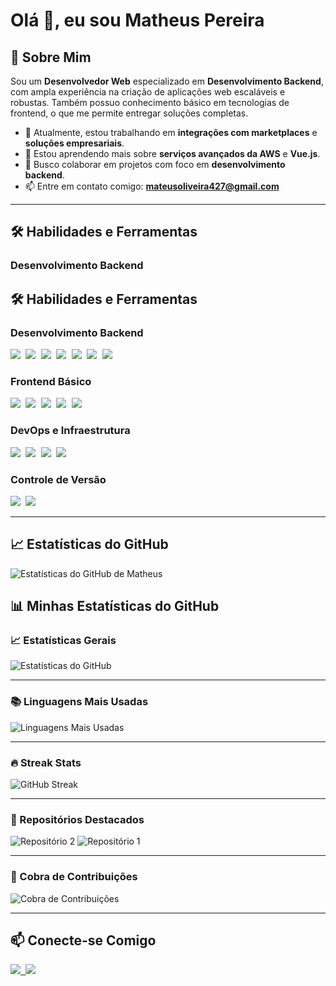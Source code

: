 # Olá 👋, eu sou Matheus Pereira

## 🚀 Sobre Mim
Sou um **Desenvolvedor Web** especializado em **Desenvolvimento Backend**, com ampla experiência na criação de aplicações web escaláveis e robustas. Também possuo conhecimento básico em tecnologias de frontend, o que me permite entregar soluções completas.

- 🔭 Atualmente, estou trabalhando em **integrações com marketplaces** e **soluções empresariais**.
- 🌱 Estou aprendendo mais sobre **serviços avançados da AWS** e **Vue.js**.
- 👯 Busco colaborar em projetos com foco em **desenvolvimento backend**.
- 📫 Entre em contato comigo: **mateusoliveira427@gmail.com**

---

## 🛠️ Habilidades e Ferramentas

### Desenvolvimento Backend
## 🛠️ Habilidades e Ferramentas

### Desenvolvimento Backend

<kbd> <img src="https://img.shields.io/badge/PHP-777BB4?style=for-the-badge&logo=php&logoColor=white" /> </kbd>
<kbd> <img src="https://img.shields.io/badge/Laravel-FF2D20?style=for-the-badge&logo=laravel&logoColor=white" /> </kbd>
<kbd> <img src="https://img.shields.io/badge/MySQL-4479A1?style=for-the-badge&logo=mysql&logoColor=white" /> </kbd>
<kbd> <img src="https://img.shields.io/badge/SQL%20Server-CC2927?style=for-the-badge&logo=microsoft-sql-server&logoColor=white" /> </kbd>
<kbd> <img src="https://img.shields.io/badge/Apache-D22128?style=for-the-badge&logo=apache&logoColor=white" /> </kbd>
<kbd> <img src="https://img.shields.io/badge/Nginx-269539?style=for-the-badge&logo=nginx&logoColor=white" /> </kbd>
<kbd> <img src="https://img.shields.io/badge/Apache%20Kafka-231F20?style=for-the-badge&logo=apache-kafka&logoColor=white" /> </kbd>

### Frontend Básico
<kbd> <img src="https://img.shields.io/badge/HTML5-E34F26?style=for-the-badge&logo=html5&logoColor=white" /> </kbd>
<kbd> <img src="https://img.shields.io/badge/CSS3-1572B6?style=for-the-badge&logo=css3&logoColor=white" /> </kbd>
<kbd> <img src="https://img.shields.io/badge/Bootstrap-7952B3?style=for-the-badge&logo=bootstrap&logoColor=white" /> </kbd>
<kbd> <img src="https://img.shields.io/badge/JavaScript-F7DF1E?style=for-the-badge&logo=javascript&logoColor=black" /> </kbd>
<kbd> <img src="https://img.shields.io/badge/Vue.js-4FC08D?style=for-the-badge&logo=vue.js&logoColor=white" /> </kbd>

### DevOps e Infraestrutura
<kbd> <img src="https://img.shields.io/badge/AWS%20EC2-FF9900?style=for-the-badge&logo=amazon-aws&logoColor=white" /> </kbd>
<kbd> <img src="https://img.shields.io/badge/AWS%20SQS-FF9900?style=for-the-badge&logo=amazon-aws&logoColor=white" /> </kbd>
<kbd> <img src="https://img.shields.io/badge/AWS%20RDS-527FFF?style=for-the-badge&logo=amazon-aws&logoColor=white" /> </kbd>
<kbd> <img src="https://img.shields.io/badge/Linux-FCC624?style=for-the-badge&logo=linux&logoColor=black" /> </kbd>

### Controle de Versão
<kbd> <img src="https://img.shields.io/badge/Git-F05032?style=for-the-badge&logo=git&logoColor=white" /> </kbd>
<kbd> <img src="https://img.shields.io/badge/GitHub-181717?style=for-the-badge&logo=github&logoColor=white" /> </kbd>

---

## 📈 Estatísticas do GitHub
![Estatísticas do GitHub de Matheus](https://github-readme-stats.vercel.app/api?username=matheuspereira&show_icons=true&theme=dark)


## 📊 Minhas Estatísticas do GitHub

### 📈 Estatísticas Gerais
![Estatísticas do GitHub](https://github-readme-stats.vercel.app/api?username=am-matheusoliveira&show_icons=true&theme=dark&count_private=true)

---

### 📚 Linguagens Mais Usadas
![Linguagens Mais Usadas](https://github-readme-stats.vercel.app/api/top-langs/?username=am-matheusoliveira&layout=compact&theme=dark)

---

### 🔥 Streak Stats
![GitHub Streak](https://streak-stats.demolab.com?user=am-matheusoliveira&theme=dark&date_format=M%20j%5B%2C%20Y%5D)

---

### 📌 Repositórios Destacados
![Repositório 2](https://github-readme-stats.vercel.app/api/pin/?username=am-matheusoliveira&repo=teste-pratico-mercado-livre&theme=dark)
![Repositório 1](https://github-readme-stats.vercel.app/api/pin/?username=am-matheusoliveira&repo=desafio-api-restful&theme=dark)

---

### 🐍 Cobra de Contribuições
![Cobra de Contribuições](https://github.com/am-matheusoliveira/am-matheusoliveira/blob/output/github-contribution-grid-snake.svg)

---

## 📫 Conecte-se Comigo
<kbd> <a href="https://www.linkedin.com/in/am-matheusoliveira" target="_blank"> <img src="https://img.shields.io/badge/LinkedIn-0077B5?style=for-the-badge&logo=linkedin&logoColor=white" /> </a> </kbd>
<kbd> <a href="mailto:mateusoliveira427@gmail.com"> <img src="https://img.shields.io/badge/Email-D14836?style=for-the-badge&logo=gmail&logoColor=white" /> </a> </kbd>

